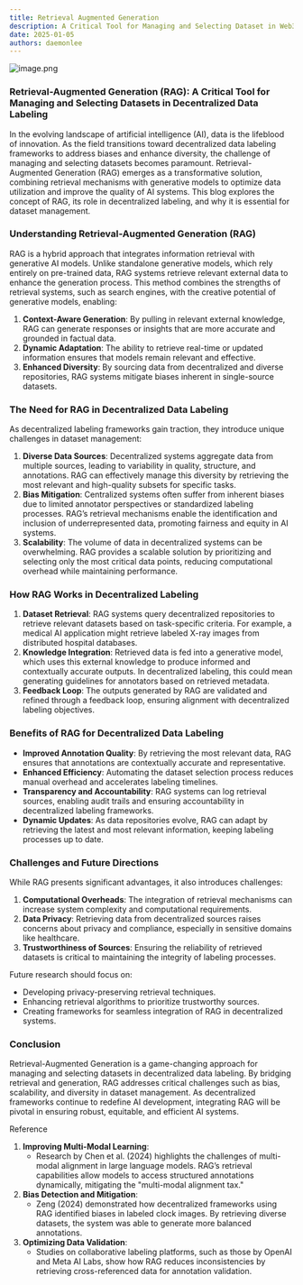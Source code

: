 ```yaml
---
title: Retrieval Augmented Generation
description: A Critical Tool for Managing and Selecting Dataset in Web3
date: 2025-01-05
authors: daemonlee
---
```


![image.png](/img/docs/blog/post/retrieval-augmented-generation/1-img.png)

### Retrieval-Augmented Generation (RAG): A Critical Tool for Managing and Selecting Datasets in Decentralized Data Labeling

In the evolving landscape of artificial intelligence (AI), data is the lifeblood of innovation. As the field transitions toward decentralized data labeling frameworks to address biases and enhance diversity, the challenge of managing and selecting datasets becomes paramount. Retrieval-Augmented Generation (RAG) emerges as a transformative solution, combining retrieval mechanisms with generative models to optimize data utilization and improve the quality of AI systems. This blog explores the concept of RAG, its role in decentralized labeling, and why it is essential for dataset management.

### Understanding Retrieval-Augmented Generation (RAG)

RAG is a hybrid approach that integrates information retrieval with generative AI models. Unlike standalone generative models, which rely entirely on pre-trained data, RAG systems retrieve relevant external data to enhance the generation process. This method combines the strengths of retrieval systems, such as search engines, with the creative potential of generative models, enabling:

1. **Context-Aware Generation**: By pulling in relevant external knowledge, RAG can generate responses or insights that are more accurate and grounded in factual data.
2. **Dynamic Adaptation**: The ability to retrieve real-time or updated information ensures that models remain relevant and effective.
3. **Enhanced Diversity**: By sourcing data from decentralized and diverse repositories, RAG systems mitigate biases inherent in single-source datasets.

<!-- truncate -->

### The Need for RAG in Decentralized Data Labeling

As decentralized labeling frameworks gain traction, they introduce unique challenges in dataset management:

1. **Diverse Data Sources**: Decentralized systems aggregate data from multiple sources, leading to variability in quality, structure, and annotations. RAG can effectively manage this diversity by retrieving the most relevant and high-quality subsets for specific tasks.
2. **Bias Mitigation**: Centralized systems often suffer from inherent biases due to limited annotator perspectives or standardized labeling processes. RAG’s retrieval mechanisms enable the identification and inclusion of underrepresented data, promoting fairness and equity in AI systems.
3. **Scalability**: The volume of data in decentralized systems can be overwhelming. RAG provides a scalable solution by prioritizing and selecting only the most critical data points, reducing computational overhead while maintaining performance.

<!-- truncate -->

### How RAG Works in Decentralized Labeling

1. **Dataset Retrieval**: RAG systems query decentralized repositories to retrieve relevant datasets based on task-specific criteria. For example, a medical AI application might retrieve labeled X-ray images from distributed hospital databases.
2. **Knowledge Integration**: Retrieved data is fed into a generative model, which uses this external knowledge to produce informed and contextually accurate outputs. In decentralized labeling, this could mean generating guidelines for annotators based on retrieved metadata.
3. **Feedback Loop**: The outputs generated by RAG are validated and refined through a feedback loop, ensuring alignment with decentralized labeling objectives.

<!-- truncate -->

### Benefits of RAG for Decentralized Data Labeling

- **Improved Annotation Quality**: By retrieving the most relevant data, RAG ensures that annotations are contextually accurate and representative.
- **Enhanced Efficiency**: Automating the dataset selection process reduces manual overhead and accelerates labeling timelines.
- **Transparency and Accountability**: RAG systems can log retrieval sources, enabling audit trails and ensuring accountability in decentralized labeling frameworks.
- **Dynamic Updates**: As data repositories evolve, RAG can adapt by retrieving the latest and most relevant information, keeping labeling processes up to date.

<!-- truncate -->

### Challenges and Future Directions

While RAG presents significant advantages, it also introduces challenges:

1. **Computational Overheads**: The integration of retrieval mechanisms can increase system complexity and computational requirements.
2. **Data Privacy**: Retrieving data from decentralized sources raises concerns about privacy and compliance, especially in sensitive domains like healthcare.
3. **Trustworthiness of Sources**: Ensuring the reliability of retrieved datasets is critical to maintaining the integrity of labeling processes.

Future research should focus on:

- Developing privacy-preserving retrieval techniques.
- Enhancing retrieval algorithms to prioritize trustworthy sources.
- Creating frameworks for seamless integration of RAG in decentralized systems.

<!-- truncate -->

### Conclusion

Retrieval-Augmented Generation is a game-changing approach for managing and selecting datasets in decentralized data labeling. By bridging retrieval and generation, RAG addresses critical challenges such as bias, scalability, and diversity in dataset management. As decentralized frameworks continue to redefine AI development, integrating RAG will be pivotal in ensuring robust, equitable, and efficient AI systems.

Reference

1. **Improving Multi-Modal Learning**:
   - Research by Chen et al. (2024) highlights the challenges of multi-modal alignment in large language models. RAG’s retrieval capabilities allow models to access structured annotations dynamically, mitigating the "multi-modal alignment tax."
2. **Bias Detection and Mitigation**:
   - Zeng (2024) demonstrated how decentralized frameworks using RAG identified biases in labeled clock images. By retrieving diverse datasets, the system was able to generate more balanced annotations.
3. **Optimizing Data Validation**:
   - Studies on collaborative labeling platforms, such as those by OpenAI and Meta AI Labs, show how RAG reduces inconsistencies by retrieving cross-referenced data for annotation validation.
